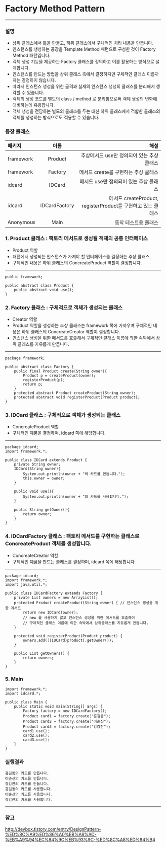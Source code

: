 # Factory Method Pattern

____

### 설명
- 상위 클래스에서 틀을 만들고, 하위 클래스에서 구체적인 처리 내용을 만듭니다.
- 인스턴스를 생성하는 공장을 Template Method 패턴으로 구성한 것이 Factory Method 패턴입니다.
- 객체 생성 기능을 제공하는 Factory 클래스를 정의하고 이를 활용하는 방식으로 설계합니다.
- 인스턴스를 만드는 방법을 상위 클래스 측에서 결정하지만 구체적인 클래스 이름까지는 결정하지 않습니다.
- 따라서 인스턴스 생성을 위한 골격과 실제의 인스턴스 생성의 클래스를 분리해서 생각할 수 있습니다.
- 객체의 생성 코드를 별도의 class / method 로 분리함으로써 객체 생성의 변화에 대비하는데 유용합니다.
- 객체 생성을 전담하는 별도의 클래스를 두는 대신 하위 클래스에서 적합한 클래스의 객체를 생성하는 방식으로도 적용할 수 있습니다.

### 등장 클래스
| 패키지       | 이름           |          해설         |
| :--------- | :-----------: | -------------------: |
| framework  | Product       | 추상메서드 use만 정의되어 있는 추상 클래스 |
| framework  | Factory       | 메서드 create를 구현하는 추상 클래스          |
| idcard     | IDCard        | 메서드 use만 정의되어 있는 추상 클래스 |
| idcard     | IDCardFactory | 메서드 createProduct, registerProduct를 구현하고 있는 클래스 |
| Anonymous     | Main          | 동작 테스트용 클래스 |

### 1. Product 클래스 : 팩토리 메서드로 생성될 객체의 공통 인터페이스
- Product 역할
- 패턴에서 생성되는 인스턴스가 가져야 할 인터페이스를 결정하는 추상 클래스
- 구체적인 내용은 하위 클래스의 ConcreateProduct 역할이 결정합니다.
___
	public framework;
    
    public abstract class Product {
    	public abstract void use();
    }

### 2. Factory 클래스 : 구체적으로 객체가 생성되는 클래스
- Creator 역할
- Product 역할을 생성하는 추상 클래스는 framework 쪽에 가까우며 구체적인 내용은 하위 클래스의 ConcreateCreator 역할이 결정합니다.
- 인스턴스 생성을 위한 메서드를 호출해서 구체적인 클래스 이름에 의한 속박에서 상위 클래스를 자유롭게 만듭니다.
____
	package framework;
    
    public abstract class Factory {
    	public final Product create(String owner){
        	Product p = createProduct(owner);
            registerProduct(p);
            return p;
        }
        protected abstract Product createProduct(String owner);
        protected abstract void registerProduct(Product product);
    }

### 3. IDCard 클래스 : 구체적으로 객체가 생성되는 클래스
- ConcreateProduct 역할
- 구체적인 제품을 결정하며, idcard 쪽에 해당합니다.
____
	package idcard;
    import framework.*;
    
    public class IDCard extends Product {
    	private String owner;
        IDCard(String owner){
        	System.out.println(owner + "의 카드를 만듭니다.");
            this.owner = owner;
        }
        
        public void use(){
        	System.out.println(owner + "의 카드를 사용합니다.");
        }
        
        public String getOwner(){
        	return owner;
        }
    }
    

### 4. IDCardFactory 클래스 : 팩토리 메서드를 구현하는 클래스로 ConcreateProduct 객체를 생성합니다.
- ConcreateCreator 역할
- 구체적인 제품을 만드는 클래스를 결정하며, idcard 쪽에 해당합니다.
____
	package idcard;
	import framework.*;
	import java.util.*;

    public class IDCardFactory extends Factory {
        private List owners = new ArrayList();
        protected Product createProduct(String owner) { // 인스턴스 생성을 위한 메서드
            return new IDCard(owner);
            // new 를 사용하지 않고 인스턴스 생성을 위한 메서드를 호출하여 
            // 구체적인 클래스 이름에 의한 속박에서 상위클래스를 자유롭게 만듭니다.
        }

        protected void registerProduct(Product product) {
            owners.add(((IDCard)product).getOwner());
        }

        public List getOwners() {
            return owners;
        }
    }

### 5. Main
	import framework.*;
    import idcard.*;

    public class Main {
        public static void main(String[] args) {
            Factory factory = new IDCardFactory();
            Product card1 = factory.create("홍길동");
            Product card2 = factory.create("이순신");
            Product card3 = factory.create("강감찬");
            card1.use();
            card2.use();
            card3.use();
        }
	}

### 실행결과
	홍길동의 카드를 만듭니다.
    이순신의 카드를 만듭니다.
    강감찬의 카드를 만듭니다.
    홍길동의 카드를 사용합니다.
    이순신의 카드를 사용합니다.
    강감찬의 카드를 사용합니다.



____

### 참고
http://devbox.tistory.com/entry/DesignPattern-%ED%8C%A9%ED%86%A0%EB%A6%AC-%EB%A9%94%EC%84%9C%EB%93%9C-%ED%8C%A8%ED%84%B4
